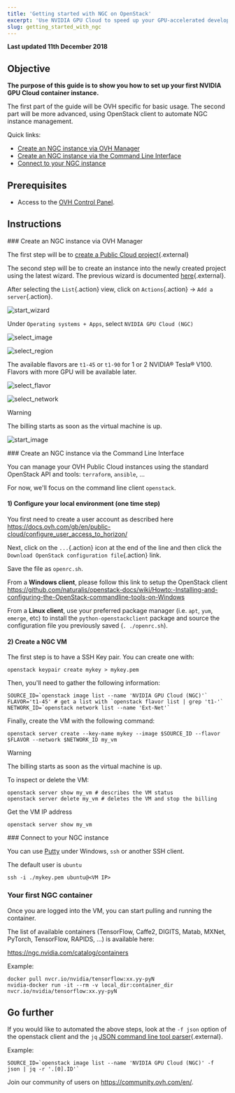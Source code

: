 ```yaml
---
title: 'Getting started with NGC on OpenStack'
excerpt: 'Use NVIDIA GPU Cloud to speed up your GPU-accelerated development'
slug: getting_started_with_ngc
---
```


**Last updated 11th December 2018**

## Objective

**The purpose of this guide is to show you how to set up your first NVIDIA GPU Cloud container instance.**

The first part of the guide will be OVH specific for basic usage. The second part will be more advanced, using OpenStack client to automate NGC instance management.

Quick links:

- <a href='#via_manager'>Create an NGC instance via OVH Manager</a>
- <a href='#via_cli'>Create an NGC instance via the Command Line Interface</a>
- <a href='#connect_vm'>Connect to your NGC instance</a>

## Prerequisites

* Access to the [OVH Control Panel](https://www.ovh.com/auth/?action=gotomanager). 

## Instructions

<a id='via_manager'>
### Create an NGC instance via OVH Manager
</a>

The first step will be to [create a Public Cloud project](https://docs.ovh.com/gb/en/public-cloud/getting_started_with_public_cloud_logging_in_and_creating_a_project/){.external}

The second step will be to create an instance into the newly created project using the latest wizard. The previous wizard is documented [here](https://docs.ovh.com/gb/en/public-cloud/create_an_instance_in_your_ovh_customer_account/){.external}.

After selecting the `List`{.action} view, click on `Actions`{.action} -> `Add a server`{.action}.

![start_wizard](images/step_0.jpg)

Under `Operating systems + Apps`, select `NVIDIA GPU Cloud (NGC)`

![select_image](images/step_10.jpg)

![select_region](images/step_20.jpg)

The available flavors are `t1-45` or `t1-90` for 1 or 2 NVIDIA® Tesla® V100. Flavors with more GPU will be available later.

![select_flavor](images/step_30.jpg)

![select_network](images/step_40.jpg)

> [!warning]
>
> The billing starts as soon as the virtual machine is up.
>

![start_image](images/step_50.jpg)

<a id='via_cli'>
### Create an NGC instance via the Command Line Interface
</a>

You can manage your OVH Public Cloud instances using the standard OpenStack API and tools: `terraform`, `ansible`, ...

For now, we'll focus on the command line client `openstack`.

#### 1) Configure your local environment (one time step)

You first need to create a user account as described here <https://docs.ovh.com/gb/en/public-cloud/configure_user_access_to_horizon/>

Next, click on the `...`{.action} icon at the end of the line and then click the `Download OpenStack configuration file`{.action} link.

Save the file as `openrc.sh`.

From a **Windows client**, please follow this link to setup the OpenStack client <https://github.com/naturalis/openstack-docs/wiki/Howto:-Installing-and-configuring-the-OpenStack-commandline-tools-on-Windows>

From a **Linux client**, use your preferred package manager (i.e. `apt`, `yum`, `emerge`, etc) to install the `python-openstackclient` package and source the configuration file you previously saved (`. ./openrc.sh`).

#### 2) Create a NGC VM

The first step is to have a SSH Key pair. You can create one with:

```shell
openstack keypair create mykey > mykey.pem
```

Then, you'll need to gather the following information:

```shell
SOURCE_ID=`openstack image list --name 'NVIDIA GPU Cloud (NGC)'`
FLAVOR='t1-45' # get a list with `openstack flavor list | grep 't1-'`
NETWORK_ID=`openstack network list --name 'Ext-Net'`
```

Finally, create the VM with the following command:

```shell
openstack server create --key-name mykey --image $SOURCE_ID --flavor $FLAVOR --network $NETWORK_ID my_vm
```

> [!warning]
>
> The billing starts as soon as the virtual machine is up.
>

To inspect or delete the VM:

```shell
openstack server show my_vm # describes the VM status
openstack server delete my_vm # deletes the VM and stop the billing
```

Get the VM IP address

```shell
openstack server show my_vm
```

<a id='connect_vm'>
### Connect to your NGC instance
</a>

You can use [Putty](https://www.putty.org/) under Windows, `ssh` or another SSH client.

The default user is `ubuntu`

```shell
ssh -i ./mykey.pem ubuntu@<VM IP>
```

### Your first NGC container

Once you are logged into the VM, you can start pulling and running the container.

The list of available containers (TensorFlow, Caffe2, DIGITS, Matab, MXNet, PyTorch, TensorFlow, RAPIDS, ...) is available here:

<https://ngc.nvidia.com/catalog/containers>

Example:

```shell
docker pull nvcr.io/nvidia/tensorflow:xx.yy-pyN
nvidia-docker run -it --rm -v local_dir:container_dir nvcr.io/nvidia/tensorflow:xx.yy-pyN
```

<!--
Please click the link below to see an example of semantic segmentation with NVIDIA DIGITS:

<https://github.com/NVIDIA/DIGITS/tree/master/examples/semantic-segmentation>

```shell
docker pull nvcr.io/nvidia/digits:18.11-tensorflow
docker run -p 8888:5000 nvcr.io/nvidia/digits:18.11-tensorflow
```

Then navigate to `http://your_vm_ip:8888`. 

Please click the link below for more options and explanations:

<https://ngc.nvidia.com/catalog/containers/nvidia%2Fdigits>.
-->

## Go further

If you would like to automated the above steps, look at the `-f json` option of the openstack client and the `jq` [JSON command line tool parser](https://stedolan.github.io/jq/manual/){.external}.

Example:

```shell
SOURCE_ID=`openstack image list --name 'NVIDIA GPU Cloud (NGC)' -f json | jq -r '.[0].ID'`
```

Join our community of users on <https://community.ovh.com/en/>.
